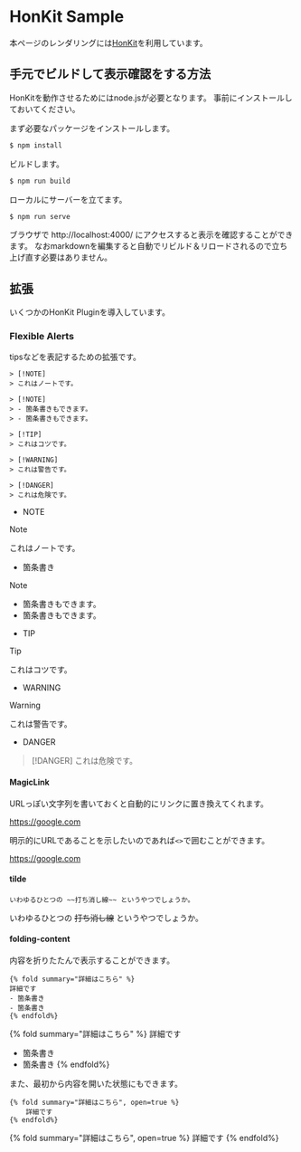 # HonKit Sample

本ページのレンダリングには[HonKit](https://honkit.netlify.app)を利用しています。

## 手元でビルドして表示確認をする方法

HonKitを動作させるためにはnode.jsが必要となります。
事前にインストールしておいてください。

まず必要なパッケージをインストールします。

```bash
$ npm install
```

ビルドします。

```bash
$ npm run build
```

ローカルにサーバーを立てます。

```bash
$ npm run serve
```

ブラウザで http://localhost:4000/ にアクセスすると表示を確認することができます。
なおmarkdownを編集すると自動でリビルド＆リロードされるので立ち上げ直す必要はありません。

## 拡張

いくつかのHonKit Pluginを導入しています。

### Flexible Alerts

tipsなどを表記するための拡張です。  

```
> [!NOTE]
> これはノートです。

> [!NOTE]
> - 箇条書きもできます。
> - 箇条書きもできます。

> [!TIP]
> これはコツです。

> [!WARNING]
> これは警告です。

> [!DANGER]
> これは危険です。
```

* NOTE

> [!NOTE]
> これはノートです。

* 箇条書き

> [!NOTE]
> - 箇条書きもできます。
> - 箇条書きもできます。

* TIP

> [!TIP]
> これはコツです。

* WARNING

> [!WARNING]
> これは警告です。

* DANGER

> [!DANGER]
> これは危険です。

#### MagicLink

URLっぽい文字列を書いておくと自動的にリンクに置き換えてくれます。

https://google.com

明示的にURLであることを示したいのであれば`<>`で囲むことができます。

<https://google.com>


#### tilde

```
いわゆるひとつの ~~打ち消し線~~ というやつでしょうか。
```

いわゆるひとつの ~~打ち消し線~~ というやつでしょうか。


#### folding-content

内容を折りたたんで表示することができます。

```
{% fold summary="詳細はこちら" %}
詳細です
- 箇条書き
- 箇条書き
{% endfold%}

```

{% fold summary="詳細はこちら" %}
詳細です
- 箇条書き
- 箇条書き
{% endfold%}


また、最初から内容を開いた状態にもできます。

```
{% fold summary="詳細はこちら", open=true %}
    詳細です
{% endfold%}
```

{% fold summary="詳細はこちら", open=true %}
    詳細です
{% endfold%}
